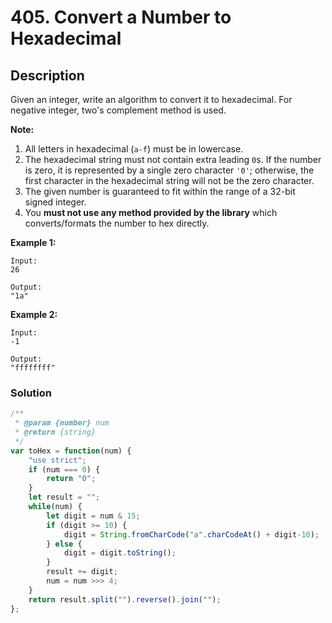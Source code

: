 # 405. Convert a Number to Hexadecimal

## Description

Given an integer, write an algorithm to convert it to hexadecimal. For negative integer, two's complement method is used.

**Note:**

1. All letters in hexadecimal (`a-f`) must be in lowercase.
2. The hexadecimal string must not contain extra leading `0`s. If the number is zero, it is represented by a single zero character `'0'`; otherwise, the first character in the hexadecimal string will not be the zero character.
3. The given number is guaranteed to fit within the range of a 32-bit signed integer.
4. You **must not use any method provided by the library** which converts/formats the number to hex directly.

**Example 1:**
```
Input:
26

Output:
"1a"
```
**Example 2:**
```
Input:
-1

Output:
"ffffffff"
```

### Solution
```javascript
/**
 * @param {number} num
 * @return {string}
 */
var toHex = function(num) {
    "use strict";
    if (num === 0) {
        return "0";
    }
    let result = "";
    while(num) {
        let digit = num & 15;
        if (digit >= 10) {
            digit = String.fromCharCode("a".charCodeAt() + digit-10);
        } else {
            digit = digit.toString();
        }
        result += digit;
        num = num >>> 4;
    }
    return result.split("").reverse().join("");
};
```